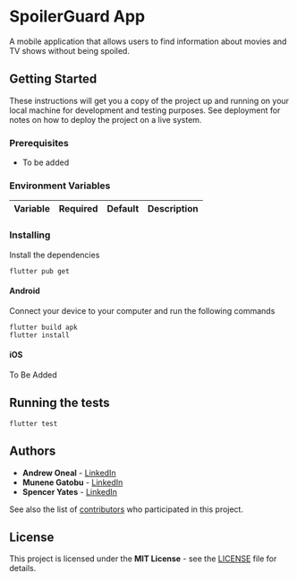 # SpoilerGuard App

A mobile application that allows users to find information about movies and TV shows without being spoiled.

## Getting Started

These instructions will get you a copy of the project up and running on your local machine for development and testing purposes. See deployment for notes on how to deploy the project on a live system.

### Prerequisites

- To be added

### Environment Variables

|       Variable       | Required |              Default               |                              Description                               |
| :------------------: | :------: | :--------------------------------: | :--------------------------------------------------------------------: |

### Installing

Install the dependencies

```sh-session
flutter pub get
```

#### Android

Connect your device to your computer and run the following commands

```sh-session
flutter build apk
flutter install
```

#### iOS

To Be Added

## Running the tests

```sh-session
flutter test
```

## Authors

- **Andrew Oneal** - [LinkedIn](https://www.linkedin.com/in/andrewjoneal)
- **Munene Gatobu** - [LinkedIn](https://www.linkedin.com/in/munenegatobu)
- **Spencer Yates** - [LinkedIn](https://www.linkedin.com/in/sdy329)

See also the list of [contributors](https://github.com/AndrewOneal/capstone/contributors) who participated in this project.

## License

This project is licensed under the **MIT License** - see the [LICENSE](LICENSE) file for details.
